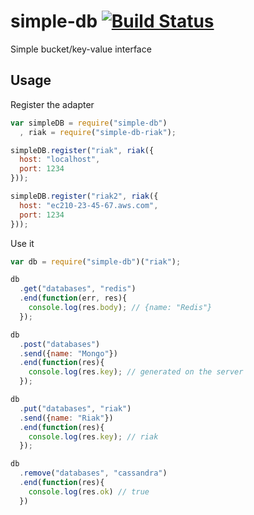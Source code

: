 simple-db [![Build Status](https://travis-ci.org/flokk/simple-db.png)](https://travis-ci.org/flokk/simple-db)
=========

Simple bucket/key-value interface

Usage
-----

Register the adapter

```js
var simpleDB = require("simple-db")
  , riak = require("simple-db-riak");

simpleDB.register("riak", riak({
  host: "localhost",
  port: 1234
}));

simpleDB.register("riak2", riak({
  host: "ec210-23-45-67.aws.com",
  port: 1234
}));

```

Use it

```js
var db = require("simple-db")("riak");

db
  .get("databases", "redis")
  .end(function(err, res){
    console.log(res.body); // {name: "Redis"}
  });
```

```js
db
  .post("databases")
  .send({name: "Mongo"})
  .end(function(res){
    console.log(res.key); // generated on the server
  });
```

```js
db
  .put("databases", "riak")
  .send({name: "Riak"})
  .end(function(res){
    console.log(res.key); // riak
  });
```

```js
db
  .remove("databases", "cassandra")
  .end(function(res){
    console.log(res.ok) // true
  })
```
